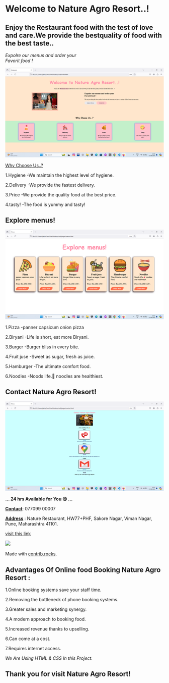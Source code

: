 #  Welcome to Nature Agro Resort..!
## Enjoy the Restaurant food with the test of love and care.We provide the bestquality of food with the best taste..
*Expolre our menus and order your <br>Favorit food !*

![homepage screenshot](homepage.png)

<u>Why Choose Us..?</u>

1.Hygiene
 -We maintain the highest level of hygiene.
            
2.Delivery
-We provide the fastest delivery.

3.Price
-We  provide the  quality food at the best price.

4.tasty!
-The food is yummy and tasty!

## Explore menus!

![menupage screenshot](menupage.png)

1.Pizza
-panner capsicum onion pizza

2.Biryani
-Life is short, eat more Biryani.

3.Burger
-Burger bliss in every bite.

4.Fruit juse
-Sweet as sugar, fresh as juice.

5.Hamburger
-The ultimate comfort food.

6.Noodles
-Noods life.🍜
    noodles are healthiest.

## Contact Nature Agro Resort!
![contactpage screenshoot](contactpage.png)

**... 24 hrs Available for You 😊 ...**

**<u>Contact</u>**:  077099 00007

**<u>Address</u>** :  Nature Restaurant, HW77+PHF, Sakore Nagar, Viman Nagar, Pune, Maharashtra 41101.

[visit this link]( contact@zyka.in)



<a href="https://github.com/AkankshaSable/css9/graphs/contributors">
  <img src="https://contrib.rocks/image?repo=AkankshaSable/css9" />
</a>

Made with [contrib.rocks](https://contrib.rocks).

## Advantages Of Online food Booking Nature Agro Resort :

1.Online booking systems save your staff time.

2.Removing the bottleneck of phone booking systems.

3.Greater sales and marketing synergy.

4.A modern approach to booking food.

5.Increased revenue thanks to upselling.

6.Can come at a cost.

7.Requires internet access.

 *We Are Using  HTML & CSS In this Project.*


##  Thank you for visit Nature Agro Resort!



